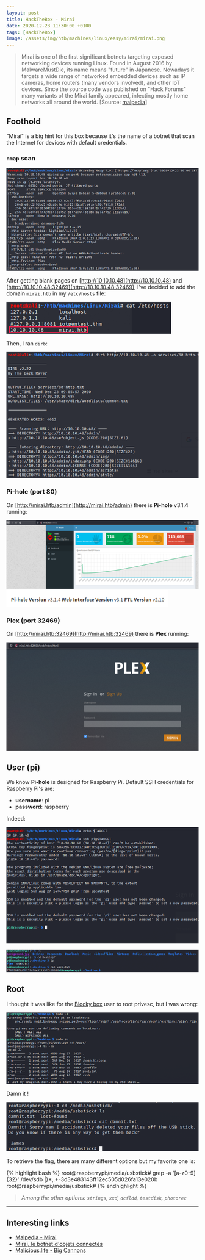 ```yaml
---
layout: post
title: HackTheBox - Mirai
date: 2020-12-23 11:30:00 +0100
tags: [HackTheBox]
image: /assets/img/htb/machines/linux/easy/mirai/mirai.png 
---
```



> Mirai is one of the first significant botnets targeting exposed networking devices running Linux. Found in August 2016 by MalwareMustDie, its name means "future" in Japanese. Nowadays it targets a wide range of networked embedded devices such as IP cameras, home routers (many vendors involved), and other IoT devices. Since the source code was published on "Hack Forums" many variants of the Mirai family appeared, infecting mostly home networks all around the world. [Source: [malpedia](https://malpedia.caad.fkie.fraunhofer.de/details/elf.mirai)]

## Foothold

"Mirai" is a big hint for this box because it's the name of a botnet that scan the Internet for devices with default credentials.

### `nmap` scan

![nmap](/assets/img/htb/machines/linux/easy/mirai/nmap.png)

After getting blank pages on [http://10.10.10.48](http://10.10.10.48) and [http://10.10.10.48:32469](http://10.10.10.48:32469), I've decided to add the domain `mirai.htb` in my `/etc/hosts` file:

![/etc/hosts](/assets/img/htb/machines/linux/easy/mirai/etc-hosts.png)

Then, I ran `dirb`:

![dirb](/assets/img/htb/machines/linux/easy/mirai/dirb.png)

### Pi-hole (port 80) 

On [http://mirai.htb/admin](http://mirai.htb/admin) there is **Pi-hole** v3.1.4 running:

![pi-hole](/assets/img/htb/machines/linux/easy/mirai/pi-hole.png)
![pi-hole version](/assets/img/htb/machines/linux/easy/mirai/pi-hole-version-web-ui.png)


### Plex (port 32469) 

On [http://mirai.htb:32469](http://mirai.htb:32469) there is **Plex** running:

![plex](/assets/img/htb/machines/linux/easy/mirai/plex.png)

## User (pi)

We know **Pi-hole** is designed for Raspberry Pi. Default SSH credentials for Raspberry Pi's are:
- **username**: pi
- **password**: raspberry

Indeed:

![ssh](/assets/img/htb/machines/linux/easy/mirai/ssh.png)

![user.txt](/assets/img/htb/machines/linux/easy/mirai/user-proof.png)

## Root

I thought it was like for the [Blocky box](/posts/htb-blocky/#root) user to root privesc, but I was wrong: 

![sudo](/assets/img/htb/machines/linux/easy/mirai/sudo.png)

Damn it !

![Damnit](/assets/img/htb/machines/linux/easy/mirai/damnit.png)

To retrieve the flag, there are many different options but my favorite one is:

{% highlight bash %}
root@raspberrypi:/media/usbstick# grep -a '[a-z0-9]\{32\}' /dev/sdb 
|}*,.+-3d3e483143ff12ec505d026fa13e020b
root@raspberrypi:/media/usbstick#
{% endhighlight %}

> _Among the other options: `strings`, `xxd`, `dcfldd`, `testdisk`, `photorec`_
___

## Interesting links

- [Malpedia - Mirai](https://malpedia.caad.fkie.fraunhofer.de/details/elf.mirai)
- [Mirai, le botnet d'objets connectés](https://www.comptoirsecu.fr/podcast/%C3%A9pisode-39-mirai-le-botnet-dobjets-connect%C3%A9s/)
- [Malicious.life - Big Cannons](https://malicious.life/episode/episode-4-big-cannons-small-phish/)